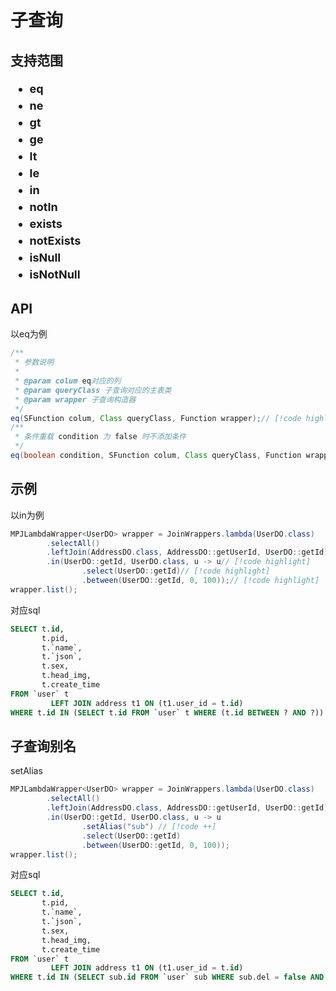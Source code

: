 # 子查询 <Badge type="tip" text="1.5.2+" />

## 支持范围

<ul style="display: flex;flex-wrap: wrap;font-size: large;font-weight: bolder;line-height: 1.5">
 <li style="width: 255px">eq</li>
 <li style="width: 255px">ne</li>
 <li style="width: 255px">gt</li>
 <li style="width: 255px">ge</li>
 <li style="width: 255px">lt</li>
 <li style="width: 255px">le</li>
 <li style="width: 255px">in</li>
 <li style="width: 255px">notIn</li>
 <li style="width: 255px">exists</li>
 <li style="width: 255px">notExists</li>
 <li style="width: 255px">isNull</li>
 <li style="width: 255px">isNotNull</li>
</ul>

## API

以eq为例

```java
/**
 * 参数说明
 *
 * @param colum eq对应的列
 * @param queryClass 子查询对应的主表类
 * @param wrapper 子查询构造器
 */
eq(SFunction colum, Class queryClass, Function wrapper);// [!code highlight]
/**
 * 条件重载 condition 为 false 时不添加条件
 */
eq(boolean condition, SFunction colum, Class queryClass, Function wrapper);// [!code highlight]
```

## 示例

以in为例

```java
MPJLambdaWrapper<UserDO> wrapper = JoinWrappers.lambda(UserDO.class)
        .selectAll()
        .leftJoin(AddressDO.class, AddressDO::getUserId, UserDO::getId)
        .in(UserDO::getId, UserDO.class, u -> u// [!code highlight]
                .select(UserDO::getId)// [!code highlight]
                .between(UserDO::getId, 0, 100));// [!code highlight]
wrapper.list();
```

对应sql

```sql
SELECT t.id,
       t.pid,
       t.`name`,
       t.`json`,
       t.sex,
       t.head_img,
       t.create_time
FROM `user` t
         LEFT JOIN address t1 ON (t1.user_id = t.id)
WHERE t.id IN (SELECT t.id FROM `user` t WHERE (t.id BETWEEN ? AND ?))
```

## 子查询别名

setAlias

```java
MPJLambdaWrapper<UserDO> wrapper = JoinWrappers.lambda(UserDO.class)
        .selectAll()
        .leftJoin(AddressDO.class, AddressDO::getUserId, UserDO::getId)
        .in(UserDO::getId, UserDO.class, u -> u
                .setAlias("sub") // [!code ++]
                .select(UserDO::getId)
                .between(UserDO::getId, 0, 100));
wrapper.list();
```

对应sql

```sql
SELECT t.id,
       t.pid,
       t.`name`,
       t.`json`,
       t.sex,
       t.head_img,
       t.create_time
FROM `user` t
         LEFT JOIN address t1 ON (t1.user_id = t.id)
WHERE t.id IN (SELECT sub.id FROM `user` sub WHERE sub.del = false AND (sub.id BETWEEN ? AND ?))
```

<!--@include: ../../../component/code-warn.md-->
